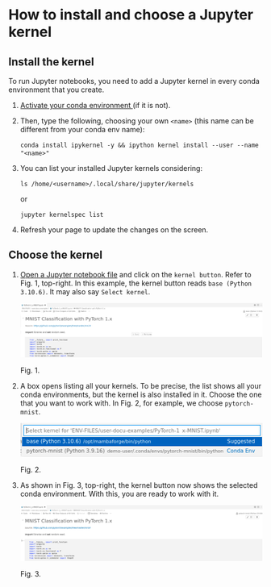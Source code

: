 # How to install and choose a Jupyter kernel

## Install the kernel

To run Jupyter notebooks, you need to add a Jupyter kernel in every conda environment that you create. 

1. [ Activate your conda environment ](../conda-env-create-activate/conda-env-create-activate.md) (if it is not).

2. Then, type the following, choosing your own `<name>` (this name can be different from your conda env name): 

    ```
    conda install ipykernel -y && ipython kernel install --user --name "<name>"
    ```
3. You can list your installed Jupyter kernels considering:
     ```
    ls /home/<username>/.local/share/jupyter/kernels
    ```

    or

     ```
    jupyter kernelspec list
    ```
    
4. Refresh your page to update the changes on the screen. 

## Choose the kernel

1. [Open a Jupyter notebook file](../code-server-file-open/code-server-file-open.md) and click on the `kernel button`. Refer to Fig. 1, top-right. In this example, the kernel button reads `base (Python 3.10.6)`. It may also say `Select kernel`.
 
    ![code-server-jupyter-kernel-1.png](images/code-server-jupyter-kernel-1.png)
  
    Fig. 1.

2. A box opens listing all your kernels. To be precise, the list shows all your conda environments, but the kernel is also installed in it. Choose the one that you want to work with. In Fig. 2, for example, we choose `pytorch-mnist`. 

    ![code-server-jupyter-kernel-2.png](images/code-server-jupyter-kernel-2.png)
  
    Fig. 2.
  

3. As shown in Fig. 3, top-right, the kernel button now shows the selected conda environment. With this, you are ready to work with it.

    ![code-server-jupyter-kernel-3.png](images/code-server-jupyter-kernel-3.png)
  
    Fig. 3.



